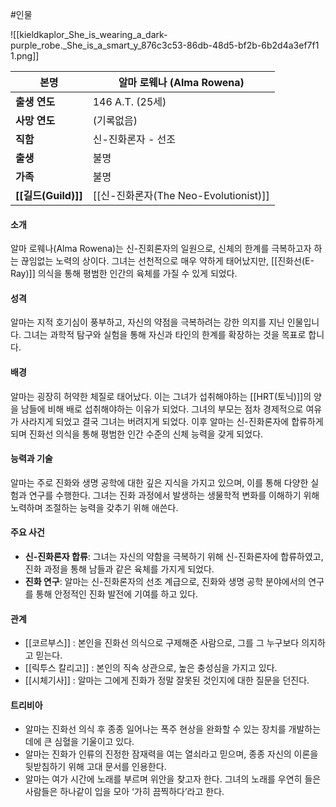 #인물 

![[kieldkaplor_She_is_wearing_a_dark-purple_robe._She_is_a_smart_y_876c3c53-86db-48d5-bf2b-6b2d4a3ef7f1 1.png]]

| 본명         | 알마 로웨나 (Alma Rowena)              |
| ---------- | --------------------------------- |
| **출생 연도**  | 146 A.T. (25세)                    |
| **사망 연도**  | (기록없음)                            |
| **직함**     | 신-진화론자 - 선조                       |
| **출생**     | 불명                                |
| **가족**     | 불명                                |
| **[[길드(Guild)]]** | [[신-진화론자(The Neo-Evolutionist)]] |

#### **소개**
알마 로웨나(Alma Rowena)는 신-진회론자의 일원으로, 신체의 한계를 극복하고자 하는 끊임없는 노력의 상이다. 그녀는 선천적으로 매우 약하게 태어났지만, [[진화선(E-Ray)]] 의식을 통해 평범한 인간의 육체를 가질 수 있게 되었다.
#### **성격**
알마는 지적 호기심이 풍부하고, 자신의 약점을 극복하려는 강한 의지를 지닌 인물입니다. 그녀는 과학적 탐구와 실험을 통해 자신과 타인의 한계를 확장하는 것을 목표로 합니다.
#### **배경**
알마는 굉장히 허약한 체질로 태어났다. 이는 그녀가 섭취해야하는 [[HRT(토닉)]]의 양을 남들에 비해 배로 섭취해야하는 이유가 되었다. 그녀의 부모는 점차 경제적으로 여유가 사라지게 되었고 결국 그녀는 버려지게 되었다. 이후 알마는 신-진화론자에 합류하게 되며 진화선 의식을 통해 평범한 인간 수준의 신체 능력을 갖게 되었다.
#### **능력과 기술**
알마는 주로 진화와 생명 공학에 대한 깊은 지식을 가지고 있으며, 이를 통해 다양한 실험과 연구를 수행한다. 그녀는 진화 과정에서 발생하는 생물학적 변화를 이해하기 위해 노력하며 조절하는 능력을 갖추기 위해 애쓴다.
#### **주요 사건**
- **신-진화론자 합류**: 그녀는 자신의 약함을 극복하기 위해 신-진화론자에 합류하였고, 진화 과정을 통해 남들과 같은 육체를 가지게 되었다.
- **진화 연구**: 알마는 신-진화론자의 선조 계급으로, 진화와 생명 공학 분야에서의 연구를 통해 안정적인 진화 발전에 기여를 하고 있다.
#### **관계**
- [[코르부스]] : 본인을 진화선 의식으로 구제해준 사람으로, 그를 그 누구보다 의지하고 믿는다.
- [[릭투스 칼리고]] : 본인의 직속 상관으로, 높은 충성심을 가지고 있다.
- [[시체기사]] : 알마는 그에게 진화가 정말 잘못된 것인지에 대한 질문을 던진다.
#### **트리비아**
- 알마는 진화선 의식 후 종종 일어나는 폭주 현상을 완화할 수 있는 장치를 개발하는 데에 큰 심혈을 기울이고 있다.
- 알마는 진화가 인류의 진정한 잠재력을 여는 열쇠라고 믿으며, 종종 자신의 이론을 뒷받침하기 위해 고대 문서를 인용한다.
- 알마는 여가 시간에 노래를 부르며 위안을 찾고자 한다. 그녀의 노래를 우연히 들은 사람들은 하나같이 입을 모아 ‘가히 끔찍하다’라고 한다.